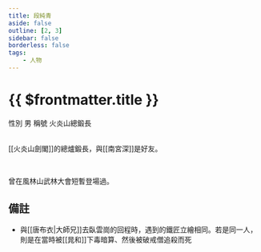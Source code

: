 ```yaml
---
title: 段純青
aside: false
outline: [2, 3]
sidebar: false
borderless: false
tags:
    - 人物
---
```


# {{ $frontmatter.title }}

<ChTabs position="bottom">
	<ChTab title="段純青">
		<Ch src='/images/characters/other15/normal.png' position='right'/>
		<ChName nameZh='段純青' nameEn='Duan Chun Qing' position='right' />
		<ChTable>
			<ChTr>
				<ChTd isTitle=true>
					性別
				</ChTd>
				<ChTd>
					男
				</ChTd>
			</ChTr>
			<ChTr>
				<ChTd isTitle=true>
					稱號
				</ChTd>
				<ChTd>
					火炎山總鍛長
				</ChTd>
			</ChTr>
		</ChTable>
	</ChTab>
</ChTabs>
<br><br>

[[火炎山劍閣]]的總爐鍛長，與[[南宮深]]是好友。

<br>

曾在風林山武林大會短暫登場過。

## 備註

- 與[[唐布衣|大師兄]]去臥雲崗的回程時，遇到的鐵匠立繪相同。若是同一人，則是在當時被[[晁和]]下毒暗算、然後被破戒僧追殺而死
